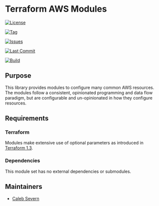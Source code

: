 # Terraform AWS Modules

[![License](https://img.shields.io/github/license/calsev/terraform_aws_modules)](https://github.com/calsev/terraform_aws_modules)

[![Tag](https://img.shields.io/github/tag/calsev/terraform_aws_modules?sort=semver)](https://github.com/calsev/terraform_aws_modules)

[![Issues](https://img.shields.io/github/issues/calsev/terraform_aws_modules)](https://github.com/calsev/terraform_aws_modules)

[![Last Commit](https://img.shields.io/github/last-commit/calsev/terraform_aws_modules)](https://github.com/calsev/terraform_aws_modules)

[![Build](https://codebuild.us-west-2.amazonaws.com/badges?uuid=eyJlbmNyeXB0ZWREYXRhIjoiVU9EbWdMTTZkTFM2QWhiWlVyd2wzNnlZa1pkNVorQUxpc1lTMUVZY1g4bDJRRkphRG5KTXYwa29CRCs4a2NsY0dvQ0prZHpqd093bHVQZDlMWHNHbGY4PSIsIml2UGFyYW1ldGVyU3BlYyI6IjVmY0tmLzFZdnNKZGlpYmsiLCJtYXRlcmlhbFNldFNlcmlhbCI6MX0%3D&branch=main)](https://github.com/calsev/terraform_aws_modules)

## Purpose

This library provides modules to configure many common AWS resources.
The modules follow a consistent, opinionated programming and data flow paradigm,
but are configurable and un-opinionated in how they configure resources.

## Requirements

### Terraform

Modules make extensive use of optional parameters as introduced in [Terraform 1.3](https://www.hashicorp.com/blog/terraform-1-3-improves-extensibility-and-maintainability-of-terraform-modules).

### Dependencies

This module set has no external dependencies or submodules.

## Maintainers

* [Caleb Severn](https://github.com/calsev)
